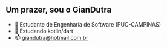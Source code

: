 ## Um prazer, sou o GianDutra

- 🔭 Estudante de Engenharia de Software (PUC-CAMPINAS)
- 🌱 Estudando kotlin/dart
- 📫 giandutra@hotmail.com.br

